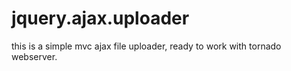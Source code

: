 # jquery.ajax.uploader
this is a simple mvc ajax file uploader, ready to work with tornado webserver.

